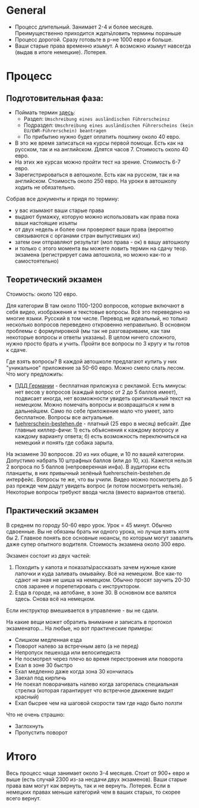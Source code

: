 # General

- Процесс длительный. Занимает 2-4 и более месяцев. Преимущественно приходится ждать\ловить термины пораньше
- Процесс дорогой. Сразу готовьте в р-не 1000 евро и больше.
- Ваши старые права временно изымут. А возможно изымут навсегда (выдав в итоге немецкие). Лотерея.

# Процесс

## Подготовительная фаза:

  - Поймать термин [здесь](https://www.muenchen.de/rathaus/terminvereinbarung_fs.html):
    - Раздел: `Umschreibung eines ausländischen Führerscheinsz`
    - Подраздел: `Umschreibung eines ausländischen Führerscheins (kein EU/EWR-Führerschein) beantragen`
    - По прибытию нужно будет оплатить пошлину около 40 евро.
  - В это же время записаться на курсы первой помощи. Есть как на русском, так и на английском. Длятся часов 7. Стоимость около 40 евро.
  - На этих же курсах можно пройти тест на зрение. Стоимость 6-7 евро.
  - Зарегистрироваться в автошколе. Есть как на русском, так и на английском. Стоимость около 250 евро. На уроки в автошколу ходить не обязательно.
  
Собрав все документы и придя по термину:
- у вас изымают ваши старые права
- выдают бумажку, которую можно использовать как права пока ваши настоящие изъяты
- от двух недель и более они проверяют ваши права (вероятно связываются с органами стран выпустивших их)
- затем они отправляют результат (мол права - ок) в вашу автошколу
- и только с этого момента вы можете ловить термин на сдачу теор. экзамена (регистрирует сама автошкола, но можно как-то и самостоятельно)

## Теоретический экзамен

Стоимость: около 120 евро.

Для категории B там около 1100-1200 вопросов, которые включают в себя видео, изображения и текстовые вопросы. Всё это переведено на многие языки. Русский в том числе. Перевод не идеальный, но только несколько вопросов переведено откровенно неправильно. В основном проблемы с формулировкой (мы так не разговариваем, как там некоторые вопросы и ответы указаны). В целом ничего сложного, нужно просто брать и учить. Пройти все вопросы по 3 кругу и ты готов к сдаче.

Где взять вопросы? В каждой автошколе предлагают купить у них "уникальное" приложение за 50-60 евро. Можно смело слать лесом. Что могу предложить:
- [ПДД Германии](https://play.google.com/store/apps/details?id=com.kombinat.app.pdd.ru) - бесплатная приложуха с рекламой. Есть минусы: нет весов у вопросов (каждый вопрос от 2 до 5 баллов имеет), подвисает иногда, нет возможности увидеть оригинальный текст на немецком. Можно помечать вопросы и возвращаться к ним в дальнейшем. Само по себе приложение мало что умеет, зато бесплатное. Вопросы все актуальные.
- [fuehrerschein-bestehen.de](https://ru.fuehrerschein-bestehen.de/fuehrerscheintest/preise.aspx) - платный (25 евро в месяц) вебсайт. Две главные киллер-фичи: 1) есть объяснения к каждому вопросу и каждому варианту ответа; б) есть возможность переключиться на немецкий и понять где собака зарыта.

На экзамене 30 вопросов. 20 из них общие, и 10 по вашей категории. Допустимо набрать 10 штрафных баллов (или до 10, хз). Кажется нельзя 2 вопроса по 5 баллов (непроверенная инфа). В аудитории есть планшеты, в них привычный зелёный fuehrerschein-bestehen.de интерфейс. Вопросы те же, что вы учили. Видео можно посмотреть до 5 раз прежде чем дадут увидеть вопрос (и потом посмотреть нельзя). Некоторые вопросы требуют ввода числа (вместо вариантов ответа).

## Практический экзамен

В среднем по городу 50-60 евро урок. Урок = 45 минут. Обычно сдвоенные. Вы не обязаны брать ни одного урока, но лучше взять хотя бы 2. Главное понять все основные нюансы, по которым могут завалить даже супер опытного водителя. Стоимость экзамена около 300 евро. 

Экзамен состоит из двух частей:
1. Походить у капота и показать\рассказать зачем нужные какие лапочки и куда заливать омывайку. Всё на немецком. Все как-то сдают не зная не шиша на немецком. Обычно просят заучить 20-30 слов заранее и порепетировать с инструктором.
2. Езда в городе, на автобане, в зоне 30. В основном все валятся здесь. Снова всё на немецком. 

Если инструктор вмешивается в управление - вы не сдали. 

На какие вещи может обратить внимание и записать в протокол экзаменатор... На любые, но вот практические примеры:
- Слишком медленная езда
- Поворот налево за встречным авто (а не перед)
- Непропуск пешехода или велосипедиста
- Не посмотрел через плечо во время перестроения или поворота
- Ехал в зоне 30 быстро
- Ехал медленно даже когда зона 30 кончилась
- Заехал под кирпичь
- Не поехал поворачивать налево когда загорелась специальная стрелка (которая гарантирует что встречное движение видит красный)
- Ехал бысрее чем на шаговой скорости там где надо было ползти

Что не очень страшно:
- Заглохнуть
- Пропустить поворот

# Итого

Весь процесс чаще занимает около 3-4 месяцев. Стоит от 900+ евро и выше (есть случай 2300 из-за несдачи двух экзаменов). 
Ваши старые права вам могут как вернуть, так и не вернуть. Лотерея. Если в немецких правах меньше категорий чем в ваших старых, то скорее всего вернут.
